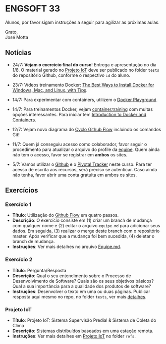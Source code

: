 # ENGSOFT 33

Alunos, por favor sigam instruções a seguir para agilizar as próximas aulas.

Grato,  
José Motta

## Notícias

- 24/7: **Vejam o exercício final do curso**! Entrega e apresentação no dia 1/8. O material gerado no [Projeto IoT](https://github.com/bamplifier/mba33/blob/master/refs/story-X-projeto-iot.pdf "Projeto IoT") deve ser publicado no folder `tests` do repositório Github, conforme o respectivo `id` do aluno.

- 23/7: Vídeos treinamento Docker: [The Best Ways to Install Docker for Windows, Mac, and Linux, with Tips](https://www.bretfisher.com/installdocker/).
- 14/7: Para experimentar com containers, utilizem o [Docker Playground](https://labs.play-with-docker.com "Docker Playground").
- 14/7: Para treinamentos Docker, vejam [container.training](http://container.training "Container Training") com muitas opções interessantes. Para iniciar tem [Introduction to Docker and Containers](https://revconf18.bretfisher.com/#1).
- 12/7: Vejam novo diagrama do [Cyclo Github Flow](https://github.com/bamplifier/mba33/blob/master/refs/github_flow_cyclo.pdf "Cyclo Github Flow") incluindo os comandos Git!
- 11/7: Quem já conseguiu acesso como colaborador, favor seguir o procedimento para atualizar o arquivo do profile da [equipe](https://github.com/bamplifier/mba33/blob/master/Equipe.md). Quem ainda não tem o acesso, favor se registrar em **ambos** os sites.
- 5/7: Vamos utilizar o [Github](https://github.com) e o [Pivotal Tracker](https://www.pivotaltracker.com) neste curso. Para ter acesso de escrita aos recursos, será preciso se autenticar. Caso ainda não tenha, favor abrir uma conta gratuita em ambos os sites.

## Exercícios

### Exercício 1

- **Título**: Utilização do [Github Flow](https://github.com/bamplifier/mba33/blob/master/refs/github_flow_cyclo.pdf "Cyclo Github Flow") em quatro passos.
- **Descrição**: O exercício consiste em (1) criar um branch de mudança com qualquer nome e (2) editar o arquivo `equipe.md` para adicionar seus dados. Em seguida, (3) realizar o merge deste branch com o repositório master. Após verificar que a mudança foi bem sucedida, (4) deletar o branch de mudança.
- **Instruções**: Ver mais detalhes no arquivo [Equipe.md](https://github.com/bamplifier/mba33/blob/master/Equipe.md). 

### Exercício 2

- **Título**: Pergunta/Resposta
- **Descrição**: Qual o seu entendimento sobre o Processo de
Desenvolvimento de Software? Quais são os seus objetivos
básicos? Qual a sua importância para a qualidade dos produtos de software?
- **Instruções**: Desenvolver o texto em uma ou duas páginas. Publicar resposta aqui mesmo no repo, no folder `tests`, ver mais [detalhes](https://github.com/bamplifier/mba33/blob/master/tests/readme.md). 

### Projeto IoT

- **Título**: Projeto IoT: Sistema Supervisão Predial & Sistema de Coleta do Clima
- **Descrição**: Sistemas distribuídos baseados em uma estação remota.
- **Instruções**: Ver mais detalhes em [Projeto IoT](https://github.com/bamplifier/mba33/blob/master/refs/story-X-projeto-iot.pdf "Projeto IoT") no folder `refs`.


